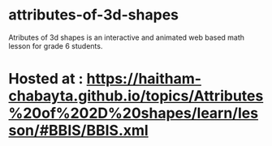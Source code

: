 # attributes-of-3d-shapes

Atributes of 3d shapes is an interactive and animated web based math lesson for grade 6 students. 

# Hosted at : https://haitham-chabayta.github.io/topics/Attributes%20of%202D%20shapes/learn/lesson/#BBIS/BBIS.xml
